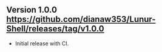 Version 1.0.0
https://github.com/dianaw353/Lunur-Shell/releases/tag/v1.0.0
-----------------------------------------------------------------------
- Initial release with CI.

